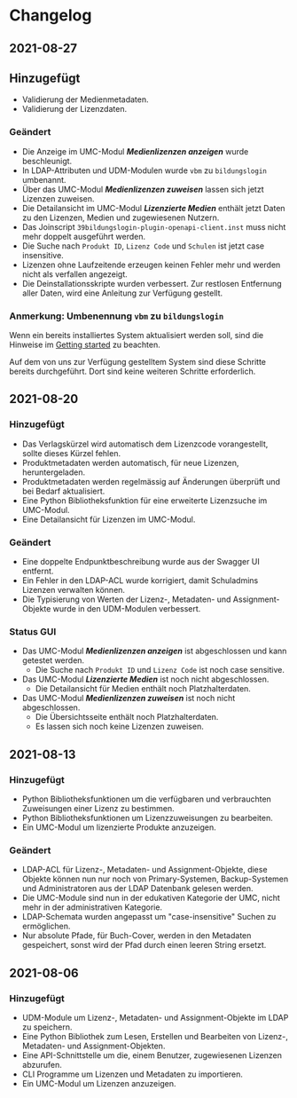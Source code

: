 # Changelog

## 2021-08-27

## Hinzugefügt
- Validierung der Medienmetadaten.
- Validierung der Lizenzdaten.

### Geändert
- Die Anzeige im UMC-Modul ***Medienlizenzen anzeigen*** wurde beschleunigt.
- In LDAP-Attributen und UDM-Modulen wurde `vbm` zu `bildungslogin` umbenannt.
- Über das UMC-Modul ***Medienlizenzen zuweisen*** lassen sich jetzt Lizenzen zuweisen.
- Die Detailansicht im UMC-Modul ***Lizenzierte Medien*** enthält jetzt Daten zu den Lizenzen, Medien und zugewiesenen Nutzern.
- Das Joinscript `39bildungslogin-plugin-openapi-client.inst` muss nicht mehr doppelt ausgeführt werden.
- Die Suche nach `Produkt ID`, `Lizenz Code` und `Schulen` ist jetzt case insensitive.
- Lizenzen ohne Laufzeitende erzeugen keinen Fehler mehr und werden nicht als verfallen angezeigt.
- Die Deinstallationsskripte wurden verbessert. Zur restlosen Entfernung aller Daten, wird eine Anleitung zur Verfügung gestellt.

### Anmerkung: Umbenennung `vbm` zu `bildungslogin`

Wenn ein bereits installiertes System aktualisiert werden soll, sind die Hinweise im [Getting started](getting_started.md) zu beachten.

Auf dem von uns zur Verfügung gestelltem System sind diese Schritte bereits durchgeführt.
Dort sind keine weiteren Schritte erforderlich.

## 2021-08-20

### Hinzugefügt
- Das Verlagskürzel wird automatisch dem Lizenzcode vorangestellt, sollte dieses Kürzel fehlen.
- Produktmetadaten werden automatisch, für neue Lizenzen, heruntergeladen.
- Produktmetadaten werden regelmässig auf Änderungen überprüft und bei Bedarf aktualisiert.
- Eine Python Bibliotheksfunktion für eine erweiterte Lizenzsuche im UMC-Modul.
- Eine Detailansicht für Lizenzen im UMC-Modul.

### Geändert
- Eine doppelte Endpunktbeschreibung wurde aus der Swagger UI entfernt.
- Ein Fehler in den LDAP-ACL wurde korrigiert, damit Schuladmins Lizenzen verwalten können.
- Die Typisierung von Werten der Lizenz-, Metadaten- und Assignment-Objekte wurde in den UDM-Modulen verbessert.

### Status GUI
- Das UMC-Modul ***Medienlizenzen anzeigen*** ist abgeschlossen und kann getestet werden.
  - Die Suche nach `Produkt ID` und `Lizenz Code` ist noch case sensitive.
- Das UMC-Modul ***Lizenzierte Medien*** ist noch nicht abgeschlossen.
  - Die Detailansicht für Medien enthält noch Platzhalterdaten.
- Das UMC-Modul ***Medienlizenzen zuweisen*** ist noch nicht abgeschlossen.
  - Die Übersichtsseite enthält noch Platzhalterdaten.
  - Es lassen sich noch keine Lizenzen zuweisen.

## 2021-08-13

### Hinzugefügt

- Python Bibliotheksfunktionen um die verfügbaren und verbrauchten Zuweisungen einer Lizenz zu bestimmen.
- Python Bibliotheksfunktionen um Lizenzzuweisungen zu bearbeiten.
- Ein UMC-Modul um lizenzierte Produkte anzuzeigen.

### Geändert

- LDAP-ACL für Lizenz-, Metadaten- und Assignment-Objekte, diese Objekte können nun nur noch von Primary-Systemen, Backup-Systemen und Administratoren aus der LDAP Datenbank gelesen werden.
- Die UMC-Module sind nun in der edukativen Kategorie der UMC, nicht mehr in der administrativen Kategorie.
- LDAP-Schemata wurden angepasst um "case-insensitive" Suchen zu ermöglichen.
- Nur absolute Pfade, für Buch-Cover, werden in den Metadaten gespeichert, sonst wird der Pfad durch einen leeren String ersetzt.

## 2021-08-06

### Hinzugefügt

- UDM-Module um Lizenz-, Metadaten- und Assignment-Objekte im LDAP zu speichern.
- Eine Python Bibliothek zum Lesen, Erstellen und Bearbeiten von  Lizenz-, Metadaten- und Assignment-Objekten.
- Eine API-Schnittstelle um die, einem Benutzer, zugewiesenen Lizenzen abzurufen.
- CLI Programme um Lizenzen und Metadaten zu importieren.
- Ein UMC-Modul um Lizenzen anzuzeigen.
